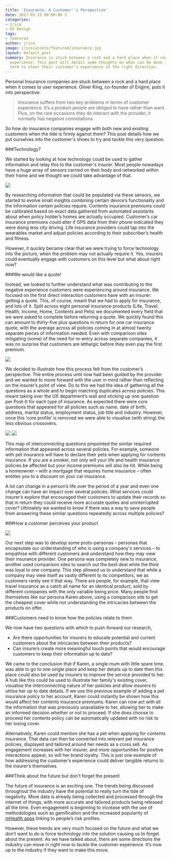 ```yaml
---
title: 'Insurance: A Customer''s Perspective'
date: 2017-05-15 00:00:00 Z
categories:
- jrice
- UX Design
tags:
- featured
author: jrice
image: jrice/assets/featured/insurance.jpg
layout: default_post
summary: Insurance is stuck between a rock and a hard place when it comes to user
  experience. This post will detail some thoughts on what can be done in the short
  term to steer their customer’s experience in the right direction.
---
```


Personal Insurance companies are stuck between a rock and a hard place when it comes to user experience. Oliver King, co-founder of Engine, puts it into perspective:

<blockquote>Insurance suffers from two key problems in terms of customer experience. It’s a product people are obliged to have rather than want. Plus, on the rare occasions they do interact with the provider, it normally has negative connotations.</blockquote>

So how do insurance companies engage with both new and existing customers when the tide is firmly against them? This post details how we put ourselves into the customer's shoes to try and tackle this very question.

###Technology?

We started by looking at how technology could be used to gather information and relay this to the customer's insurer. Most people nowadays have a huge array of sensors carried on their body and networked within their home and we thought we could take advantage of that.

<img class="aligncenter" src="{{ site.baseurl }}/jrice/assets/insurance1.jpg" />

By researching information that could be populated via these sensors, we started to evolve small insights combining certain device’s functionality and the information certain policies require. Contents insurance premiums could be calibrated based on exact data gathered from automated assistants about when policy holder’s homes are actually occupied. Customer’s car insurance premiums could alter if GPS data from their phone indicated they were doing less city driving. Life insurance providers could tap into the wearables market and adjust policies according to their subscriber’s health and fitness.

However, it quickly became clear that we were trying to force technology into the picture, when the problem may not actually require it. Yes, insurers could eventually engage with customers on this level but what about right now?

###We would like a quote!

Instead, we looked to further understand what was contributing to the negative experience customers were experiencing around insurance. We focused on the first direct interaction customers have with an insurer: getting a quote. This, of course, meant that we had to apply for insurance, and lots of it. Split across eight personal insurance products (Life, Travel, Health, Income, Home, Contents and Pets) we documented every field that we were asked to complete before returning a quote. We quickly found this can amount to thirty-five plus questions in return for one car insurance quote, with the average across all policies coming in at almost twenty separate pieces of information needed. Even with comparison sites mitigating (some) of the need for re-entry across separate companies, it was no surprise that customers are lethargic before they even pay the first premium.

<img class="aligncenter" src="{{ site.baseurl }}/jrice/assets/insurance2.jpg" />

We decided to illustrate how this process felt from the customer’s perspective. The entire process until now had been guided by the provider and we wanted to move forward with the user in mind rather than reflecting on the insurer’s point of view. Do to this we had the idea of gathering all the questions as a whole and to begin matching duplicates across policies. This meant taking over the UX department’s wall and sticking up one question per Post-It for each type of insurance. As expected there were core questions that appeared for all policies such as name, date of birth, address, marital status, employment status, job title and industry. However, once this ‘core profile’ is removed we were able to visualise (with string) the less obvious crossovers.

<img class="aligncenter" src="{{ site.baseurl }}/jrice/assets/insurance3.jpg" />

<img class="aligncenter" src="{{ site.baseurl }}/jrice/assets/insurance4.jpg" />

This map of interconnecting questions pinpointed the similar required information that appeared across several policies. For example, someone with pet insurance will have to declare their pets when applying for contents insurance. If you are a smoker, not only will your life and health insurance policies be affected but your income premiums will also be hit. While being a homeowner – with a mortgage that requires home insurance – often entitles you to a discount on your car insurance.

A lot can change in a person’s life over the period of a year and even one change can have an impact over several policies. What services could insurer’s explore that encouraged their customers to update their records so that in return they could receive more accurate quotes and uninterrupted cover? Ultimately we wanted to know if there was a way to save people from answering these similar questions repeatedly across multiple policies?

###How a customer perceives your product

<img class="aligncenter" src="{{ site.baseurl }}/jrice/assets/insurance5.png" />

Our next step was to develop some proto-personas – personas that encapsulate our understanding of who is using a company's services – to empathise with different customers and understand how they may view their insurance provider. One persona was completely new to insurance, another used comparison sites to search out the best deal while the third was loyal to one company. This step allowed us to understand that while a company may view itself as vastly different to its competitors, we as customers rarely see it that way. There are people, for example, that view travel insurance as a catch all name for an identical product, sold by different companies with the only variable being price. Many people find themselves like our persona Karen above, using a comparison site to get the cheapest cover while not understanding the intricacies between the products on offer.

###Customers need to know how the policies relate to them

We now have two questions with which to push forward our research,

* Are there opportunities for insurers to educate potential and current customers about the intricacies between their products?
* Can insurers create more meaningful touch points that would encourage customers to keep their information up to date?

We came to the conclusion that if Karen, a single mum with little spare time, was able to go to one single place and keep her details up to date then this place could also be used by insurers to improve the service provided to her. A hub like this could be used to illustrate her family's existing cover, visualise the interconnecting nature of her policies and allow insurers to utilise her up to date details. If we use the previous example of adding a pet insurance policy to her account, Karen could instantly be shown how this would affect her contents insurance premiums. Karen can now act with all the information that was previously unavailable to her, allowing her to make an informed decision whether or not to proceed. If she does choose to proceed her contents policy can be automatically updated with no risk to her losing cover.

Alternatively, Karen could mention she has a pet when applying for contents insurance. That data can then be converted into relevant pet insurance policies, displayed and tailored around her needs as a cross sell. As engagement increases with her insurer, and more opportunities for positive interactions appear, so will her brand loyalty. This is just one example of how addressing the customer’s experience could deliver tangible returns to the insurer’s themselves.

###Think about the future but don't forget the present

The future of insurance is an exciting one. The trends being discussed throughout the industry have the potential to really turn the tide of negativity. More data is already being collected and processed through the internet of things, with more accurate and tailored products being released all the time. Even engagement is beginning to increase with the use of methodologies such as gamification and the increased popularity of [mHealth apps](https://medium.com/@Adoriasoft_Com/healthcare-mobile-app-development-and-mhealth-apps-in-2017-eb307d4cad36) linking to people’s risk profiles.

However, these trends are very much focused on the future and what we don’t want to do is force technology into the solution causing us to forget about the present. As we have talked about, there are some directions the industry can move in right now to tackle the customer experience. It’s now up to the industry if they want to make this move.
